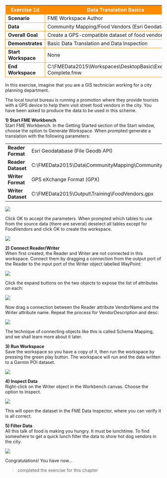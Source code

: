 <table style="border-spacing: 0px">
<tr>
<th style="background-color:darkorange;color:white">Exercise 1d</th>
<th style="background-color:darkorange;color:white">Data Translation Basics</th>
</tr>

<tr>
<td style="border: 1px solid darkorange; font-weight: bold">Scenario</td>
<td style="border: 1px solid darkorange">FME Workspace Author</td>
</tr>

<tr>
<td style="border: 1px solid darkorange; font-weight: bold">Data</td>
<td style="border: 1px solid darkorange">Community Mapping/Food Vendors (Esri Geodatabase)</td>
</tr>

<tr>
<td style="border: 1px solid darkorange; font-weight: bold">Overall Goal</td>
<td style="border: 1px solid darkorange">Create a GPS-compatible dataset of food vendors</td>
</tr>

<tr>
<td style="border: 1px solid darkorange; font-weight: bold">Demonstrates</td>
<td style="border: 1px solid darkorange">Basic Data Translation and Data Inspection</td>
</tr>

<tr>
<td style="border: 1px solid darkorange; font-weight: bold">Start Workspace</td>
<td style="border: 1px solid darkorange">None</td>
</tr>

<tr>
<td style="border: 1px solid darkorange; font-weight: bold">End Workspace</td>
<td style="border: 1px solid darkorange">C:\FMEData2015\Workspaces\DesktopBasic\Exercise1d-Complete.fmw</td>
</tr>

</table>


In this exercise, imagine that you are a GIS technician working for a city planning department.

The local tourist bureau is running a promotion where they provide tourists with a GPS device to help them visit street food vendors in the city. You have been asked to produce the data to be used in this scheme.


**1) Start FME Workbench**</br>
Start FME Workbench. In the Getting Started section of the Start window, choose the option to Generate Workspace. When prompted generate a translation with the following parameters:

<table style="border: 0px">

<tr>
<td style="font-weight: bold">Reader Format</td>
<td style="">Esri Geodatabase (File Geodb API)</td>
</tr>

<tr>
<td style="font-weight: bold">Reader Dataset</td>
<td style="">C:\FMEData2015\Data\CommunityMapping\CommunityMap.gdb</td>
</tr>

<tr>
<td style="font-weight: bold">Writer Format</td>
<td style="">GPS eXchange Format (GPX)</td>
</tr>

<tr>
<td style="font-weight: bold">Writer Dataset</td>
<td style="">C:\FMEData2015\Output\Training\FoodVendors.gpx</td>
</tr>

</table>

![](https://raw.githubusercontent.com/FMEEvangelist/FME-Desktop-Basic-Training-Manual-Images/master/Img1.12c.GenerateWorkspaceDialogFilledIn.jpg)

Click OK to accept the parameters. When prompted which tables to use from the source data (there are several) deselect all tables except for FoodVendors and click OK to create the workspace.

![](https://raw.githubusercontent.com/FMEEvangelist/FME-Desktop-Basic-Training-Manual-Images/master/Img1.14b.FeatureTypeSelect.jpg)


**2) Connect Reader/Writer**</br>
When first created, the Reader and Writer are not connected in this workspace. Connect them by dragging a connection from the output port of the Reader to the input port of the Writer object labelled WayPoint:

![](https://raw.githubusercontent.com/FMEEvangelist/FME-Desktop-Basic-Training-Manual-Images/master/Img1.42.ConnectingFeatureTypes.jpg)

Click the expand buttons on the two objects to expose the list of attributes on each:

![](https://raw.githubusercontent.com/FMEEvangelist/FME-Desktop-Basic-Training-Manual-Images/master/Img1.15c.NewWorkspaceHowToExpandAttributes.jpg)

Now drag a connection between the Reader attribute VendorName and the Writer attribute name. Repeat the process for VendorDescription and desc:

![](https://raw.githubusercontent.com/FMEEvangelist/FME-Desktop-Basic-Training-Manual-Images/master/Img1.43.ConnectingAttributes.jpg)

The technique of connecting objects like this is called Schema Mapping, and we shall learn more about it later.


**3) Run Workspace**</br>
Save the workspace so you have a copy of it, then run the workspace by pressing the green play button. The workspace will run and the data written to a Garmin POI dataset.

![](https://raw.githubusercontent.com/FMEEvangelist/FME-Desktop-Basic-Training-Manual-Images/master/Img1.20d.TranslationResults.jpg)


**4) Inspect Data**</br>
Right-click on the Writer object in the Workbench canvas. Choose the option to Inspect.

![](https://raw.githubusercontent.com/FMEEvangelist/FME-Desktop-Basic-Training-Manual-Images/master/Img1.44.FeatureTypeRightClickInspect.jpg)

This will open the dataset in the FME Data Inspector, where you can verify it is all correct.


**5) Filter Data**</BR>
All this talk of food is making you hungry. It must be lunchtime. To find somewhere to get a quick lunch filter the data to show hot dog vendors in the city.

![](https://raw.githubusercontent.com/FMEEvangelist/FME-Desktop-Basic-Training-Manual-Images/master/Img1.39f.DIFilterFeatures.jpg)

Congratulations! You have now...

> completed the exercise for this chapter
